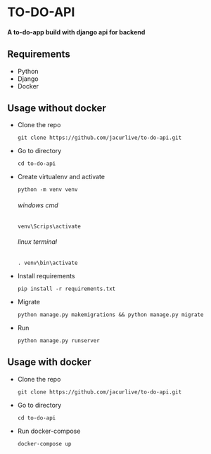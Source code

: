 # TO-DO-API

#### A to-do-app build with django api for backend

## Requirements

- Python
- Django
- Docker

## Usage without docker

- Clone the repo
    ```
    git clone https://github.com/jacurlive/to-do-api.git
    ```

- Go to directory
    ```
    cd to-do-api
    ```

- Create virtualenv and activate
    ```
    python -m venv venv
    ```
  ###### windows cmd
    ```
    venv\Scrips\activate
    ```
  ###### linux terminal
    ```
    . venv\bin\activate
    ```

- Install requirements
    ```
    pip install -r requirements.txt
    ```

- Migrate
    ```
    python manage.py makemigrations && python manage.py migrate
    ```

- Run
    ```
    python manage.py runserver
    ```

## Usage with docker

- Clone the repo
    ```
    git clone https://github.com/jacurlive/to-do-api.git
    ```

- Go to directory
    ```
    cd to-do-api
    ```

- Run docker-compose
    ```
    docker-compose up
    ```